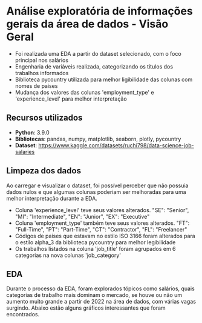 # Análise exploratória de informações gerais da área de dados - Visão Geral
 - Foi realizada uma EDA a partir do dataset selecionado, com o foco principal nos salários
 - Engenharia de variáveis realizada, categorizando os títulos dos trabalhos informados
 - Biblioteca pycountry utilizada para melhor ligibilidade das colunas com nomes de paises
 - Mudança dos valores das colunas 'employment_type' e 'experience_level' para melhor interpretação

## Recursos utilizados
 - **Python**: 3.9.0
 - **Bibliotecas**: pandas, numpy, matplotlib, seaborn, plotly, pycountry
 - **Dataset**: https://www.kaggle.com/datasets/ruchi798/data-science-job-salaries

## Limpeza dos dados
Ao carregar e visualizar o dataset, foi possível perceber que não possuia dados nulos e que algumas colunas poderiam ser melhoradas para uma melhor interpretação durante a EDA.
 - Coluna 'experience_level' teve seus valores alterados. "SE": "Senior", "MI": "Intermediate", "EN": "Junior", "EX": "Executive"
 - Coluna 'employment_type' também teve seus valores alterados. "FT": "Full-Time", "PT": "Part-Time", "CT": "Contractor", "FL": "Freelancer"
 - Códigos de paises que estavam no estilo ISO 3166 foram alterados para o estilo alpha_3 da biblioteca pycountry para melhor legibilidade
 - Os trabalhos listados na coluna 'job_title' foram agrupados em 6 categorias na nova colunas 'job_category'

## EDA
Durante o processo da EDA, foram explorados tópicos como salários, quais categorias de trabalho mais dominam o mercado, se houve ou não um aumento muito grande a partir de 2022 na área de dados, com várias vagas surgindo. Abaixo estão alguns gráficos interessantes que foram encontrados.
